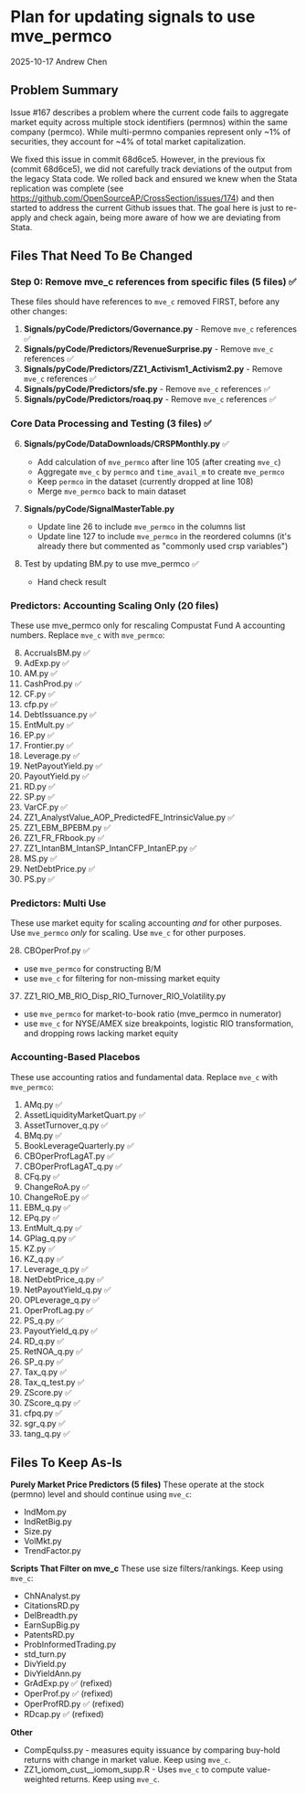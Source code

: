 # Plan for updating signals to use mve_permco

2025-10-17 Andrew Chen

## Problem Summary

Issue #167 describes a problem where the current code fails to aggregate market equity across multiple stock identifiers (permnos) within the same company (permco). While multi-permno companies represent only ~1% of securities, they account for ~4% of total market capitalization.

We fixed this issue in commit 68d6ce5. However, in the previous fix (commit 68d6ce5), we did not carefully track deviations of the output from the legacy Stata code. We rolled back and ensured we knew when the Stata replication was complete (see https://github.com/OpenSourceAP/CrossSection/issues/174) and then started to address the current Github issues that. The goal here is just to re-apply and check again, being more aware of how we are deviating from Stata. 


## Files That Need To Be Changed

### Step 0: Remove mve_c references from specific files (5 files) ✅

These files should have references to `mve_c` removed FIRST, before any other changes:

1. **Signals/pyCode/Predictors/Governance.py** - Remove `mve_c` references ✅
2. **Signals/pyCode/Predictors/RevenueSurprise.py** - Remove `mve_c` references ✅
3. **Signals/pyCode/Predictors/ZZ1_Activism1_Activism2.py** - Remove `mve_c` references ✅
4. **Signals/pyCode/Predictors/sfe.py** - Remove `mve_c` references ✅
5. **Signals/pyCode/Predictors/roaq.py** - Remove `mve_c` references ✅

### Core Data Processing and Testing (3 files) ✅

6. **Signals/pyCode/DataDownloads/CRSPMonthly.py** ✅
   - Add calculation of `mve_permco` after line 105 (after creating `mve_c`)
   - Aggregate `mve_c` by `permco` and `time_avail_m` to create `mve_permco`
   - Keep `permco` in the dataset (currently dropped at line 108)
   - Merge `mve_permco` back to main dataset

7. **Signals/pyCode/SignalMasterTable.py**
   - Update line 26 to include `mve_permco` in the columns list
   - Update line 127 to include `mve_permco` in the reordered columns (it's already there but commented as "commonly used crsp variables")

8. Test by updating BM.py to use mve_permco ✅
   - Hand check result

### Predictors: Accounting Scaling Only (20 files)

These use mve_permco only for rescaling Compustat Fund A accounting numbers. Replace `mve_c` with `mve_permco`:

8. AccrualsBM.py ✅
9. AdExp.py ✅
10. AM.py ✅
11. CashProd.py ✅
12. CF.py ✅
13. cfp.py ✅
14. DebtIssuance.py ✅
15. EntMult.py ✅
16. EP.py ✅
17. Frontier.py ✅
18. Leverage.py ✅
19. NetPayoutYield.py ✅
20. PayoutYield.py ✅
21. RD.py ✅
22. SP.py ✅
23. VarCF.py ✅
24. ZZ1_AnalystValue_AOP_PredictedFE_IntrinsicValue.py ✅
25. ZZ1_EBM_BPEBM.py ✅
26. ZZ1_FR_FRbook.py ✅
27. ZZ1_IntanBM_IntanSP_IntanCFP_IntanEP.py ✅
30. MS.py ✅
31. NetDebtPrice.py ✅
34. PS.py ✅

### Predictors: Multi Use

These use market equity for scaling accounting *and* for other purposes. Use `mve_permco` *only* for scaling. Use `mve_c` for other purposes.

28. CBOperProf.py ✅
   - use `mve_permco` for constructing B/M
   - use `mve_c` for filtering for non-missing market equity
37. ZZ1_RIO_MB_RIO_Disp_RIO_Turnover_RIO_Volatility.py
   - use `mve_permco` for market-to-book ratio (mve_permco in numerator)
   - use `mve_c` for NYSE/AMEX size breakpoints, logistic RIO transformation, and dropping rows lacking market equity 

### Accounting-Based Placebos 

These use accounting ratios and fundamental data. Replace `mve_c` with `mve_permco`:

1. AMq.py ✅
2. AssetLiquidityMarketQuart.py ✅
3. AssetTurnover_q.py ✅
4. BMq.py ✅
5. BookLeverageQuarterly.py ✅
6. CBOperProfLagAT.py ✅
7. CBOperProfLagAT_q.py ✅
8. CFq.py ✅
9. ChangeRoA.py ✅
10. ChangeRoE.py ✅
11. EBM_q.py ✅
12. EPq.py ✅
13. EntMult_q.py ✅
14. GPlag_q.py ✅
15. KZ.py ✅
16. KZ_q.py ✅
17. Leverage_q.py ✅
18. NetDebtPrice_q.py ✅
19. NetPayoutYield_q.py ✅
20. OPLeverage_q.py ✅
21. OperProfLag.py ✅
22. PS_q.py ✅
23. PayoutYield_q.py ✅
24. RD_q.py ✅
25. RetNOA_q.py ✅
26. SP_q.py ✅
27. Tax_q.py ✅
28. Tax_q_test.py ✅
29. ZScore.py ✅
30. ZScore_q.py ✅
31. cfpq.py ✅
32. sgr_q.py ✅
33. tang_q.py ✅

## Files To Keep As-Is

**Purely Market Price Predictors (5 files)**
These operate at the stock (permno) level and should continue using `mve_c`:
- IndMom.py
- IndRetBig.py
- Size.py
- VolMkt.py
- TrendFactor.py

**Scripts That Filter on mve_c**
These use size filters/rankings. Keep using `mve_c`:
- ChNAnalyst.py
- CitationsRD.py
- DelBreadth.py
- EarnSupBig.py
- PatentsRD.py
- ProbInformedTrading.py
- std_turn.py
- DivYield.py
- DivYieldAnn.py
- GrAdExp.py ✅ (refixed)
- OperProf.py ✅ (refixed)
- OperProfRD.py ✅ (refixed)  
- RDcap.py ✅ (refixed)

**Other**
- CompEquIss.py - measures equity issuance by comparing buy-hold returns with change in market value. Keep using `mve_c`.
- ZZ1_iomom_cust__iomom_supp.R - Uses `mve_c` to compute value-weighted returns. Keep using `mve_c`.



